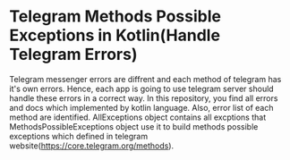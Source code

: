 # Telegram Methods Possible Exceptions in Kotlin(Handle Telegram Errors)
Telegram messenger errors are diffrent and each method of telegram has it's own errors. Hence, each app is going to use telegram server should handle these errors in a correct way. In this repository, you find all errors and docs which implemented by kotlin language. Also, error list of each method are identified.
AllExceptions object contains all excptions that MethodsPossibleExceptions object use it to build methods possible exceptions 
which defined in telegram website(https://core.telegram.org/methods).
